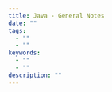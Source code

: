 ```yaml
---
title: Java - General Notes
date: ""
tags:
  - ""
  - ""
keywords:
  - ""
  - ""
description: ""
---
```



